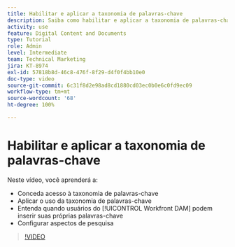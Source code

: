 ```yaml
---
title: Habilitar e aplicar a taxonomia de palavras-chave
description: Saiba como habilitar e aplicar a taxonomia de palavras-chave, quando os usuários podem inserir suas próprias palavras-chave e configurar aspectos de pesquisa no [!UICONTROL Workfront DAM].
activity: use
feature: Digital Content and Documents
type: Tutorial
role: Admin
level: Intermediate
team: Technical Marketing
jira: KT-8974
exl-id: 57818b8d-46c8-476f-8f29-d4f0f4bb10e0
doc-type: video
source-git-commit: 6c31f8d2e98ad8cd1880cd03ec0b0e6c0fd9ec09
workflow-type: tm+mt
source-wordcount: '68'
ht-degree: 100%

---
```


# Habilitar e aplicar a taxonomia de palavras-chave

Neste vídeo, você aprenderá a:

* Conceda acesso à taxonomia de palavras-chave
* Aplicar o uso da taxonomia de palavras-chave
* Entenda quando usuários do [!UICONTROL Workfront DAM] podem inserir suas próprias palavras-chave
* Configurar aspectos de pesquisa

>[!VIDEO](https://video.tv.adobe.com/v/335237/?quality=12&learn=on)
